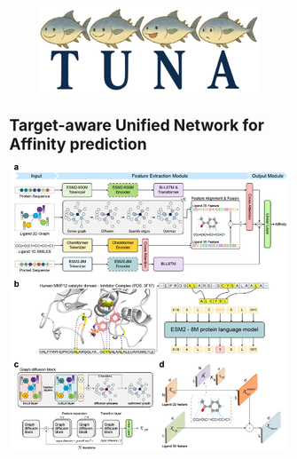 <p align="center">
  <img src="https://github.com/DMCB-GIST/TUNA/blob/main/images/head_tuna.png" width="400" alt="참치 배너" />
</p>

# Target-aware Unified Network for Affinity prediction
![main_fig](images/main_fig.png)

